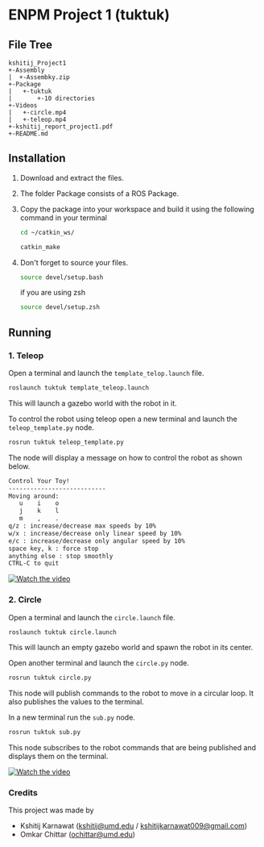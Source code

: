 # **ENPM Project 1 (tuktuk)**

## **File Tree**

```text
kshitij_Project1
+-Assembly
|  +-Assembky.zip
+-Package
|   +-tuktuk
|       +-10 directories
+-Videos
|   +-circle.mp4
|   +-teleop.mp4
+-kshitij_report_project1.pdf
+-README.md
```

## **Installation**

1. Download and extract the files.
2. The folder Package consists of a ROS Package.
3. Copy the package into your workspace and build it using the following command in your terminal

   ```bash
   cd ~/catkin_ws/

   catkin_make
   ```

4. Don't forget to source your files.

   ```bash
   source devel/setup.bash
   ```

   if you are using zsh

   ```bash
   source devel/setup.zsh
   ```

## **Running**

### 1. Teleop

Open a terminal and launch the `template_telop.launch` file.

```bash
roslaunch tuktuk template_teleop.launch
```

This will launch a gazebo world with the robot in it.

To control the robot using teleop open a new terminal and launch the `teleop_template.py` node.

```bash
rosrun tuktuk teleop_template.py
```

The node will display a message on how to control the robot as shown below.

```bash
Control Your Toy!
---------------------------
Moving around:
   u    i    o
   j    k    l
   m    ,    .
q/z : increase/decrease max speeds by 10%
w/x : increase/decrease only linear speed by 10%
e/c : increase/decrease only angular speed by 10%
space key, k : force stop
anything else : stop smoothly
CTRL-C to quit
```

[![Watch the video](https://img.youtube.com/vi/_NiavjUzX28/maxresdefault.jpg)](https://www.youtube.com/watch?v=_NiavjUzX28)
<!-- Video Link: https://youtu.be/_NiavjUzX28 -->

### 2. Circle

Open a terminal and launch the `circle.launch` file.

```bash
roslaunch tuktuk circle.launch
```

This will launch an empty gazebo world and spawn the robot in its center.

Open another terminal and launch the `circle.py` node.

```bash
rosrun tuktuk circle.py
```

This node will publish commands to the robot to move in a circular loop. It also publishes the values to the terminal.

In a new terminal run the `sub.py` node.

```bash
rosrun tuktuk sub.py
```

This node subscribes to the robot commands that are being published and displays them on the terminal.

[![Watch the video](https://img.youtube.com/vi/mnnSfdf46_U/maxresdefault.jpg)](https://www.youtube.com/watch?v=mnnSfdf46_U)

<!-- Video Link: https://youtu.be/mnnSfdf46_U -->

### Credits

This project was made by

- Kshitij Karnawat (kshitij@umd.edu / kshitijkarnawat009@gmail.com)
- Omkar Chittar (ochittar@umd.edu)
